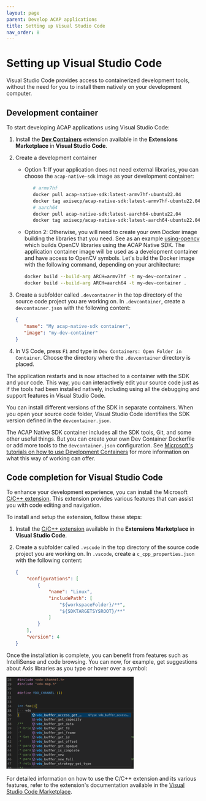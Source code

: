 ```yaml
---
layout: page
parent: Develop ACAP applications
title: Setting up Visual Studio Code
nav_order: 8
---
```


# Setting up Visual Studio Code

Visual Studio Code provides access to containerized development tools, without the need for you to install them natively on your development computer.

## Development container

To start developing ACAP applications using Visual Studio Code:

1. Install the **[Dev Containers](https://marketplace.visualstudio.com/items?itemName=ms-vscode-remote.remote-containers)** extension available in the **Extensions Marketplace** in **Visual Studio Code**.
2. Create a development container
   - Option 1:
       If your application does not need  external libraries, you can choose the `acap-native-sdk` image as your development container:

       ```sh
          # armv7hf
          docker pull acap-native-sdk:latest-armv7hf-ubuntu22.04
          docker tag axisecp/acap-native-sdk:latest-armv7hf-ubuntu22.04 my-dev-container
          # aarch64
          docker pull acap-native-sdk:latest-aarch64-ubuntu22.04
          docker tag axisecp/acap-native-sdk:latest-aarch64-ubuntu22.04 my-dev-container
       ```

   - Option 2:
       Otherwise, you will need to create your own Docker image building the libraries that you need.
       See as an example [using-opencv](https://github.com/AxisCommunications/acap-native-sdk-examples/blob/main/using-opencv/Dockerfile) which builds OpenCV libraries using the ACAP Native SDK. The application container image will be used as a development container and have access to OpenCV symbols. Let's build the Docker image with the following command, depending on your architecture:

        ```sh
        docker build --build-arg ARCH=armv7hf -t my-dev-container .
        docker build --build-arg ARCH=aarch64 -t my-dev-container .
        ```

3. Create a subfolder called `.devcontainer` in the top directory of the source code project you are working on.
In `.devcontainer`, create a `devcontainer.json` with the following content:

   ```json
   {
      "name": "My acap-native-sdk container",
      "image": "my-dev-container"
   }
   ```

4. In VS Code, press `F1` and type in `Dev Containers: Open Folder in Container`. Choose the directory where the `.devcontainer` directory is placed.

The application restarts and is now attached to a container with the SDK and your code. This way, you can interactively edit your source code just as if the tools had been installed natively, including using all the debugging and support features in Visual Studio Code.

You can install different versions of the SDK in separate containers. When you open your source code folder, Visual Studio Code identifies the SDK version defined in the `devcontainer.json`.

The ACAP Native SDK container includes all the SDK tools, Git, and some other useful things. But you can create your own Dev Container Dockerfile or add more tools to the `devcontainer.json` configuration. See [Microsoft's tutorials on how to use Development Containers](https://code.visualstudio.com/docs/remote/containers) for more information on what this way of working can offer.

## Code completion for Visual Studio Code

To enhance your development experience, you can install the Microsoft [C/C++ extension](https://marketplace.visualstudio.com/items?itemName=ms-vscode.cpptools). This extension provides various features that can assist you with code editing and navigation.

To install and setup the extension, follow these steps:

1. Install the [C/C++ extension](https://marketplace.visualstudio.com/items?itemName=ms-vscode.cpptools)  available in the **Extensions Marketplace** in **Visual Studio Code**.
2. Create a subfolder called `.vscode` in the top directory of the source code project you are working on.
In `.vscode`, create a `c_cpp_properties.json` with the following content:

   ```json
   {
       "configurations": [
           {
               "name": "Linux",
               "includePath": [
                   "${workspaceFolder}/**",
                   "${SDKTARGETSYSROOT}/**"
               ]
           }
       ],
       "version": 4
   }
   ```

Once the installation is complete, you can benefit from features such as IntelliSense and code browsing.
You can now, for example, get suggestions about Axis libraries as you type or hover over a symbol:

<!-- markdownlint-disable MD033 -->
<img src="../../assets/images/vs-code-ms-cpp-extension.png" height="240">

For detailed information on how to use the C/C++ extension and its various features, refer to the extension's documentation available in the [Visual Studio Code Marketplace](https://marketplace.visualstudio.com/items?itemName=ms-vscode.cpptools).
